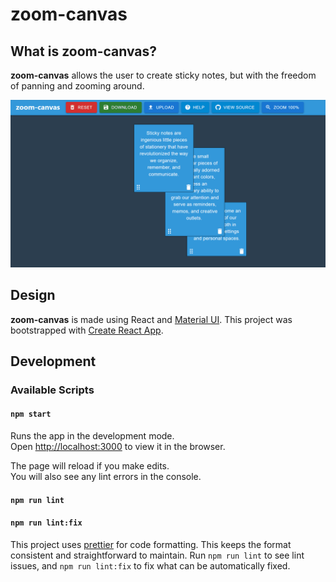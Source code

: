 # zoom-canvas

## What is zoom-canvas?

__zoom-canvas__ allows the user to create sticky notes, but with the freedom of panning and zooming around.

![GIF showing creation of a note, moving the note, and panning the screen](docs/zoom-demo.gif)

## Design

__zoom-canvas__ is made using React and [Material UI](https://mui.com/material-ui/). This project was bootstrapped with [Create React App](https://github.com/facebook/create-react-app).

## Development
### Available Scripts
#### `npm start`

Runs the app in the development mode.\
Open [http://localhost:3000](http://localhost:3000) to view it in the browser.

The page will reload if you make edits.\
You will also see any lint errors in the console.

#### `npm run lint`
#### `npm run lint:fix`

This project uses [prettier](https://prettier.io/) for code formatting. This keeps the format consistent and straightforward to maintain. Run `npm run lint` to see lint issues, and `npm run lint:fix` to fix what can be automatically fixed.

